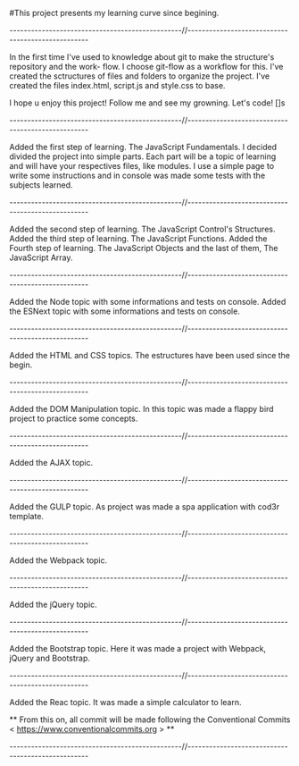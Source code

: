 #This project presents my learning curve since begining.

------------------------------------------------//--------------------------------------------------

In the first time I've used to knowledge about git to make the structure's repository and the work-
flow.
I choose git-flow as a workflow for this.
I've created the sctructures of files and folders to organize the project.
I've created the files index.html, script.js and style.css to base.

I hope u enjoy this project!
Follow me and see my growning.
Let's code! []s

------------------------------------------------//--------------------------------------------------

Added the first step of learning. The JavaScript Fundamentals.
I decided divided the project into simple parts.
Each part will be a topic of learning and will have your respectives files, like modules.
I use a simple page to write some instructions and in console was made some tests with 
the subjects learned.

------------------------------------------------//--------------------------------------------------

Added the second step of learning. The JavaScript Control's Structures.
Added the third step of learning. The JavaScript Functions.
Added the Fourth step of learning. The JavaScript Objects and the last of them, The JavaScript Array.

------------------------------------------------//--------------------------------------------------

Added the Node topic with some informations and tests on console.
Added the ESNext topic with some informations and tests on console.

------------------------------------------------//--------------------------------------------------

Added the HTML and CSS topics. The estructures have been used since the begin.

------------------------------------------------//--------------------------------------------------

Added the DOM Manipulation topic. In this topic was made a flappy bird project to practice some concepts.

------------------------------------------------//--------------------------------------------------

Added the AJAX topic. 

------------------------------------------------//--------------------------------------------------

Added the GULP topic. As project was made a spa application with cod3r template.

------------------------------------------------//--------------------------------------------------

Added the Webpack topic. 

------------------------------------------------//--------------------------------------------------

Added the jQuery topic. 

------------------------------------------------//--------------------------------------------------

Added the Bootstrap topic. Here it was made a project with Webpack, jQuery and Bootstrap.

------------------------------------------------//--------------------------------------------------

Added the Reac topic. It was made a simple calculator to learn.

** From this on, all commit will be made following the Conventional Commits < https://www.conventionalcommits.org > **

------------------------------------------------//--------------------------------------------------